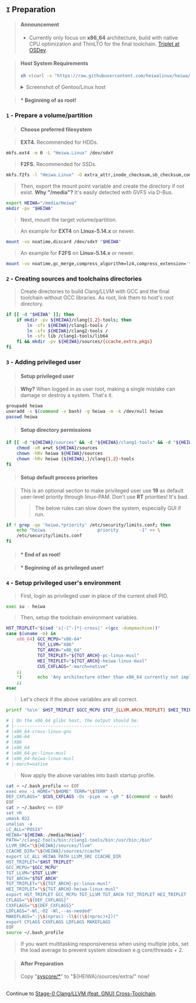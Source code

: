 ## `I` Preparation

> #### Announcement
> * Currently only focus on **x86_64** architecture, build with native CPU optimization and ThinLTO for the final toolchain. [Triplet at OSDev](https://wiki.osdev.org/Target_Triplet).

> #### Host System Requirements
> ```sh
> sh <(curl -s "https://raw.githubusercontent.com/heiwalinux/heiwa/main/version-check")
> ```
> <details>
> <summary>Screenshot of Gentoo/Linux host</summary>
> 
> <br>
> <p align="center"><img src="https://i.imgur.com/PlotBPA.png" alt=""/></p>
> 
> </details>

> #### * Beginning of as root!
### `1` - Prepare a volume/partition
> #### Choose preferred filesystem

> **EXT4.** Recommended for HDDs.
```bash
mkfs.ext4 -m 0 -L "Heiwa.Linux" /dev/sdxY
```
> **F2FS.** Recommended for SSDs.
```bash
mkfs.f2fs -l "Heiwa.Linux" -O extra_attr,inode_checksum,sb_checksum,compression,encrypt /dev/sdxY
```
> Then, export the mount point variable and create the directory if not exist. **Why "/media"?** It's easily detected with GVFS via D-Bus.
```bash
export HEIWA="/media/Heiwa"
mkdir -pv "$HEIWA"
```
> Next, mount the target volume/partition.

> An example for **EXT4** on **Linux-5.14.x** or newer.
```bash
mount -vo noatime,discard /dev/sdxY "$HEIWA"
```
> An example for **F2FS** on **Linux-5.14.x** or newer.
```bash
mount -vo noatime,gc_merge,compress_algorithm=lz4,compress_extension='*',compress_chksum,compress_cache,atgc /dev/sdxY "$HEIWA"
```

### `2` - Creating sources and toolchains directories
> Create directories to build Clang/LLVM with GCC and the final toolchain without GCC libraries. As root, link them to host's root directory.
```bash
if [[ -d "$HEIWA" ]]; then
    if mkdir -pv ${HEIWA}/clang{1,2}-tools; then
        ln -sfv ${HEIWA}/clang1-tools /
        ln -sfv ${HEIWA}/clang2-tools /
        ln -sfv lib /clang1-tools/lib64
    fi && mkdir -pv ${HEIWA}/sources/{ccache,extra,pkgs}
fi
```

### `3` - Adding privileged user
> #### Setup privileged user

> **Why?** When logged in as user root, making a single mistake can damage or destroy a system. That's it.
```bash
groupadd heiwa
useradd -s $(command -v bash) -g heiwa -m -k /dev/null heiwa
passwd heiwa
```
> #### Setup directory permissions

```bash
if [[ -d "${HEIWA}/sources" && -d "${HEIWA}/clang1-tools" && -d "${HEIWA}/clang2-tools" ]]; then
    chmod -vR a+wt ${HEIWA}/sources
    chown -hRv heiwa ${HEIWA}/sources
    chown -hRv heiwa {${HEIWA},}/clang{1,2}-tools
fi
```
> #### Setup default process priorites

> This is an optional section to make privileged user use **19** as default user-level priority through linux-PAM. Don't use **RT** priorities! It's bad.
> > The below rules can slow down the system, especially GUI if run.
```bash
if ! grep -qo 'heiwa.*priority' /etc/security/limits.conf; then
    echo "heiwa            -       priority        -1" >> \
    /etc/security/limits.conf
fi
```
> #### * End of as root!

> #### * Beginning of as privileged user!
### `4` - Setup privileged user's environment
> First, login as privileged user in place of the current shell PID.
```bash
exec su - heiwa
```
> Then, setup the toolchain environment variables.
```bash
HST_TRIPLET="$(sed 's|-[^-]*|-cross|' <(gcc -dumpmachine))"
case $(uname -m) in
    x86_64) GCC_MCPU="x86-64"
            TGT_LLVM="X86"
            TGT_ARCH="x86_64"
            TGT_TRIPLET="${TGT_ARCH}-pc-linux-musl"
            HEI_TRIPLET="${TGT_ARCH}-heiwa-linux-musl"
            CUS_CXFLAGS="-march=native"
    ;;
    *)      echo 'Any architecture other than x86_64 currently not implemented yet.'
    ;;
esac
```
> Let's check if the above variables are all correct.
```bash
printf '%s\n' $HST_TRIPLET $GCC_MCPU $TGT_{LLVM,ARCH,TRIPLET} $HEI_TRIPLET $CUS_CXFLAGS
```
```bash
# | On the x86_64 glibc host, the output should be:
# |------------------------------------------------
# |x86_64-cross-linux-gnu
# |x86-64
# |X86
# |x86_64
# |x86_64-pc-linux-musl
# |x86_64-heiwa-linux-musl
# |-march=native
```
> Now apply the above variables into bash startup profile.
```bash
cat > ~/.bash_profile << EOF
exec env -i HOME="\$HOME" TERM="\$TERM" \
DEF_CXFLAGS=" $CUS_CXFLAGS -Os -pipe -w -g0 " $(command -v bash)
EOF
cat > ~/.bashrc << EOF
set +h
umask 022
unalias -a
LC_ALL="POSIX"
HEIWA="${HEIWA:-/media/Heiwa}"
PATH="/clang2-tools/bin:/clang1-tools/bin:/usr/bin:/bin"
LLVM_SRC="\${HEIWA}/sources/llvm"
CCACHE_DIR="\${HEIWA}/sources/ccache"
export LC_ALL HEIWA PATH LLVM_SRC CCACHE_DIR
HST_TRIPLET="$HST_TRIPLET"
GCC_MCPU="$GCC_MCPU"
TGT_LLVM="$TGT_LLVM"
TGT_ARCH="$TGT_ARCH"
TGT_TRIPLET="\${TGT_ARCH}-pc-linux-musl"
HEI_TRIPLET="\${TGT_ARCH}-heiwa-linux-musl"
export HST_TRIPLET GCC_MCPU TGT_LLVM TGT_ARCH TGT_TRIPLET HEI_TRIPLET
CFLAGS="\${DEF_CXFLAGS}"
CXXFLAGS="\${DEF_CXFLAGS}"
LDFLAGS="-Wl,-O2 -Wl,--as-needed"
MAKEFLAGS="-j\$(nproc) -l\$((\$(nproc)+2))"
export CFLAGS CXXFLAGS LDFLAGS MAKEFLAGS
EOF
source ~/.bash_profile
```
> If you want multitasking responsiveness when using multiple jobs, set the load average to prevent system slowdown e.g core/threads + 2.

> #### After Preparation
> Copy "[syscore/*](./../../syscore/)" to "${HEIWA}/sources/extra/" now!

<h2></h2>

Continue to [Stage-0 Clang/LLVM (feat. GNU) Cross-Toolchain](./2-Stage0_Clang_LLVM.md).
